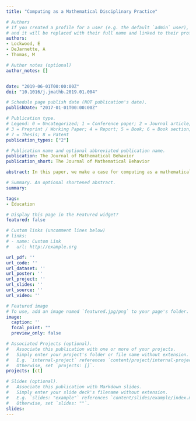 ```yaml
---
title: "Computing as a Mathematical Disciplinary Practice"

# Authors
# If you created a profile for a user (e.g. the default `admin` user), write the username (folder name) here
# and it will be replaced with their full name and linked to their profile.
authors:
- Lockwood, E
- DeJarnette, A
- Thomas, M

# Author notes (optional)
author_notes: []


date: "2019-06-01T00:00:00Z"
doi: "10.1016/j.jmathb.2019.01.004"

# Schedule page publish date (NOT publication's date).
publishDate: "2017-01-01T00:00:00Z"

# Publication type.
# Legend: 0 = Uncategorized; 1 = Conference paper; 2 = Journal article;
# 3 = Preprint / Working Paper; 4 = Report; 5 = Book; 6 = Book section;
# 7 = Thesis; 8 = Patent
publication_types: ["2"]

# Publication name and optional abbreviated publication name.
publication: The Journal of Mathematical Behavior
publication_short: The Journal of Mathematical Behavior

abstract: In this paper, we make a case for computing as a mathematical disciplinary practice. We present results from interviews with research mathematicians in which they reflected on the use of computing in their professional work. We draw on their responses to present evidence that computing is an inherent part of doing mathematics and is a practice they want their students to develop. We also discuss the mathematicians’ perspectives on how they learned and teach computing, and we suggest that much needs to be explored about how to teach computing effectively. Our overarching goal is to draw attention to the importance of the teaching and learning of computing, and we argue that it is an imperative topic of study in mathematics education research.

# Summary. An optional shortened abstract.
summary:

tags:
- Education

# Display this page in the Featured widget?
featured: false

# Custom links (uncomment lines below)
# links:
# - name: Custom Link
#   url: http://example.org

url_pdf: ''
url_code: ''
url_dataset: ''
url_poster: ''
url_project: ''
url_slides: ''
url_source: ''
url_video: ''

# Featured image
# To use, add an image named `featured.jpg/png` to your page's folder.
image:
  caption: ''
  focal_point: ""
  preview_only: false

# Associated Projects (optional).
#   Associate this publication with one or more of your projects.
#   Simply enter your project's folder or file name without extension.
#   E.g. `internal-project` references `content/project/internal-project/index.md`.
#   Otherwise, set `projects: []`.
projects: [ct]

# Slides (optional).
#   Associate this publication with Markdown slides.
#   Simply enter your slide deck's filename without extension.
#   E.g. `slides: "example"` references `content/slides/example/index.md`.
#   Otherwise, set `slides: ""`.
slides:
---
```


